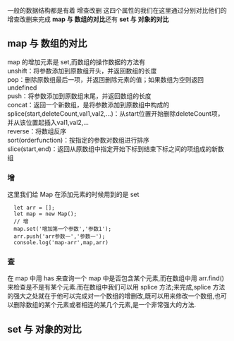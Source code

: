 一般的数据结构都是有着 增查改删 这四个属性的我们在这里通过分别对比他们的增查改删来完成 **map 与 数组的对比**还有 **set 与 对象的对比**
## map 与 数组的对比
map 的增加元素是 set,而数组的操作数据的方法有   
unshift：将参数添加到原数组开头，并返回数组的长度   
pop：删除原数组最后一项，并返回删除元素的值；如果数组为空则返回undefined   
push：将参数添加到原数组末尾，并返回数组的长度   
concat：返回一个新数组，是将参数添加到原数组中构成的   
splice(start,deleteCount,val1,val2,...)：从start位置开始删除deleteCount项，并从该位置起插入val1,val2,...   
reverse：将数组反序   
sort(orderfunction)：按指定的参数对数组进行排序   
slice(start,end)：返回从原数组中指定开始下标到结束下标之间的项组成的新数组    
### 增
这里我们给 Map 在添加元素的时候用到的是 set    
	
	  let arr = [];
	  let map = new Map();
	  // 增
	  map.set('增加第一个参数','参数1');
	  arr.push('arr参数一','参数一');
	  console.log('map-arr',map,arr)
### 查 
在 map 中用 has 来查询一个 map 中是否包含某个元素,而在数组中用 arr.find() 来检查是不是有某个元素.而在数组中我们可以用 splice 方法;来完成,splice 方法的强大之处就在于他可以完成对一个数组的增删改,既可以用来修改一个数组,也可以删除数组的某个元素或者相连的某几个元素,是一个非常强大的方法.

## set 与 对象的对比
